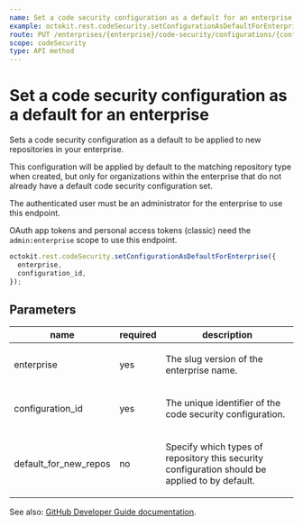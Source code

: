 ```yaml
---
name: Set a code security configuration as a default for an enterprise
example: octokit.rest.codeSecurity.setConfigurationAsDefaultForEnterprise({ enterprise, configuration_id })
route: PUT /enterprises/{enterprise}/code-security/configurations/{configuration_id}/defaults
scope: codeSecurity
type: API method
---
```


# Set a code security configuration as a default for an enterprise

Sets a code security configuration as a default to be applied to new repositories in your enterprise.

This configuration will be applied by default to the matching repository type when created, but only for organizations within the enterprise that do not already have a default code security configuration set.

The authenticated user must be an administrator for the enterprise to use this endpoint.

OAuth app tokens and personal access tokens (classic) need the `admin:enterprise` scope to use this endpoint.

```js
octokit.rest.codeSecurity.setConfigurationAsDefaultForEnterprise({
  enterprise,
  configuration_id,
});
```

## Parameters

<table>
  <thead>
    <tr>
      <th>name</th>
      <th>required</th>
      <th>description</th>
    </tr>
  </thead>
  <tbody>
    <tr><td>enterprise</td><td>yes</td><td>

The slug version of the enterprise name.

</td></tr>
<tr><td>configuration_id</td><td>yes</td><td>

The unique identifier of the code security configuration.

</td></tr>
<tr><td>default_for_new_repos</td><td>no</td><td>

Specify which types of repository this security configuration should be applied to by default.

</td></tr>
  </tbody>
</table>

See also: [GitHub Developer Guide documentation](https://docs.github.com/rest/code-security/configurations#set-a-code-security-configuration-as-a-default-for-an-enterprise).
